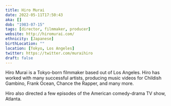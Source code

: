 ```yaml
---
title: Hiro Murai
date: 2022-05-11T17:50:43
aka: []
dob: "1983-07-15"
tags: [director, filmmaker, producer]
website: http://hiromurai.com/
ethnicity: [Japanese]
birthLocation: ""
location: [Tokyo, Los Angeles]
twitter: https://twitter.com/muraihiro
draft: false
---
```


Hiro Murai is a Tokyo-born filmmaker based out of Los Angeles. Hiro has worked with many successful artists, producing music videos for Childish Gambino, Frank Ocean, Chance the Rapper, and many more.

Hiro also directed a few episodes of the American comedy-drama TV show, Atlanta.